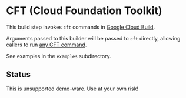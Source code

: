 # CFT (Cloud Foundation Toolkit)

This build step invokes `cft` commands in [Google Cloud Build](https://cloud.google.com/cloud-build).

Arguments passed to this builder will be passed to `cft` directly, allowing
callers to run [any CFT
command](https://github.com/GoogleCloudPlatform/cloud-foundation-toolkit/blob/master/dm/docs/userguide.md#cli-usage).

See examples in the `examples` subdirectory.

## Status

This is unsupported demo-ware. Use at your own risk!
